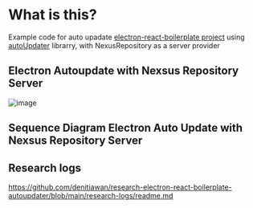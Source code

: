 # What is this?
Example code for auto upadate [electron-react-boilerplate project]() using [autoUpdater]() librarry, with NexusRepository as a server provider


## Electron Autoupdate with Nexsus Repository Server
![image](https://github.com/denitiawan/research-electron-react-boilerplate-autoupdater/assets/11941308/be2de108-537c-4f5a-996f-d1eec127bb6b)


## Sequence Diagram Electron Auto Update with Nexsus Repository Server






## Research logs
https://github.com/denitiawan/research-electron-react-boilerplate-autoupdater/blob/main/research-logs/readme.md


